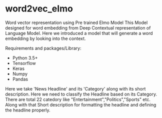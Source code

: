 # word2vec_elmo
Word vector representation using Pre trained Elmo Model
This Model designed for word embedding from Deep Contextual representation of Language Model. Here we introduced a model that 
will generate a word embedding by looking into the context.

Requirements and packages/Library:
* Python 3.5+
* Tensorflow
* Keras 
* Numpy
* Pandas

Here we take 'News Headline' and its 'Category' along with its short description. Here we need to classify the Headline based on its Category. There are total 22 catedory like "Entertainment","Politics","Sports" etc. Along with that Short description for formatting the headline and defining the headline properly.

